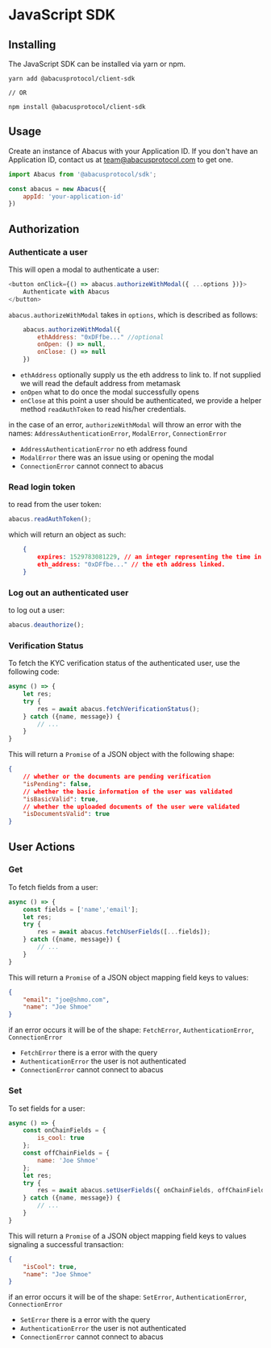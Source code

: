 # JavaScript SDK

## Installing

The JavaScript SDK can be installed via yarn or npm.

```
yarn add @abacusprotocol/client-sdk

// OR

npm install @abacusprotocol/client-sdk
```

## Usage

Create an instance of Abacus with your Application ID. If you don't have an Application ID, contact us at team@abacusprotocol.com to get one.

```javascript
import Abacus from '@abacusprotocol/sdk';

const abacus = new Abacus({
    appId: 'your-application-id'
})
```

## Authorization 
### Authenticate a user

This will open a modal to authenticate a user:

```javascript
<button onClick={() => abacus.authorizeWithModal({ ...options })}>
    Authenticate with Abacus
</button>
```

`abacus.authorizeWithModal` takes in `options`, which is described as follows:

```javascript
    abacus.authorizeWithModal({
        ethAddress: "0xDFfbe..." //optional
        onOpen: () => null,
        onClose: () => null
    })
``` 

- `ethAddress` optionally supply us the eth address to link to. If not supplied we will read the default address from metamask
- `onOpen` what to do once the modal successfully opens
- `onClose` at this point a user should be authenticated, we provide a helper method `readAuthToken` to read his/her credentials.

in the case of an error, `authorizeWithModal` will throw an error with the names: `AddressAuthenticationError`, `ModalError`, `ConnectionError`

- `AddressAuthenticationError` no eth address found 
- `ModalError` there was an issue using or opening the modal
- `ConnectionError` cannot connect to abacus 

### Read login token

to read from the user token:

```javascript
abacus.readAuthToken();
```

which will return an object as such:

```json
    {
        expires: 1529783081229, // an integer representing the time in UTC
        eth_address: "0xDFfbe..." // the eth address linked.
    }
```

### Log out an authenticated user

to log out a user:

```javascript
abacus.deauthorize();
```

### Verification Status

To fetch the KYC verification status of the authenticated user, use the following code:

```javascript
async () => {
    let res;
    try {
        res = await abacus.fetchVerificationStatus();
    } catch ({name, message}) {
        // ...
    }
}
```

This will return a `Promise` of a JSON object with the following shape:

```json
{
    // whether or the documents are pending verification
    "isPending": false,
    // whether the basic information of the user was validated
    "isBasicValid": true,
    // whether the uploaded documents of the user were validated
    "isDocumentsValid": true
}
```

## User Actions

### Get

To fetch fields from a user: 

```javascript
async () => {
    const fields = ['name','email'];
    let res;
    try {
        res = await abacus.fetchUserFields([...fields]);
    } catch ({name, message}) {
        // ...
    }
}
```

This will return a `Promise` of a JSON object mapping field keys to values:

```json
{
    "email": "joe@shmo.com",
    "name": "Joe Shmoe"
}
```

if an error occurs it will be of the shape:  `FetchError`, `AuthenticationError`, `ConnectionError`

- `FetchError` there is a error with the query
- `AuthenticationError` the user is not authenticated
- `ConnectionError` cannot connect to abacus 

### Set

To set fields for a user: 

```javascript
async () => {
    const onChainFields = {
        is_cool: true
    };
    const offChainFields = {
        name: 'Joe Shmoe'
    };
    let res;
    try {
        res = await abacus.setUserFields({ onChainFields, offChainFields });
    } catch ({name, message}) {
        // ...
    }
}
```

This will return a `Promise` of a JSON object mapping field keys to values signaling a successful transaction:

```json
{
    "isCool": true,
    "name": "Joe Shmoe"
}
```

if an error occurs it will be of the shape:  `SetError`, `AuthenticationError`, `ConnectionError`

- `SetError` there is a error with the query
- `AuthenticationError` the user is not authenticated
- `ConnectionError` cannot connect to abacus 
